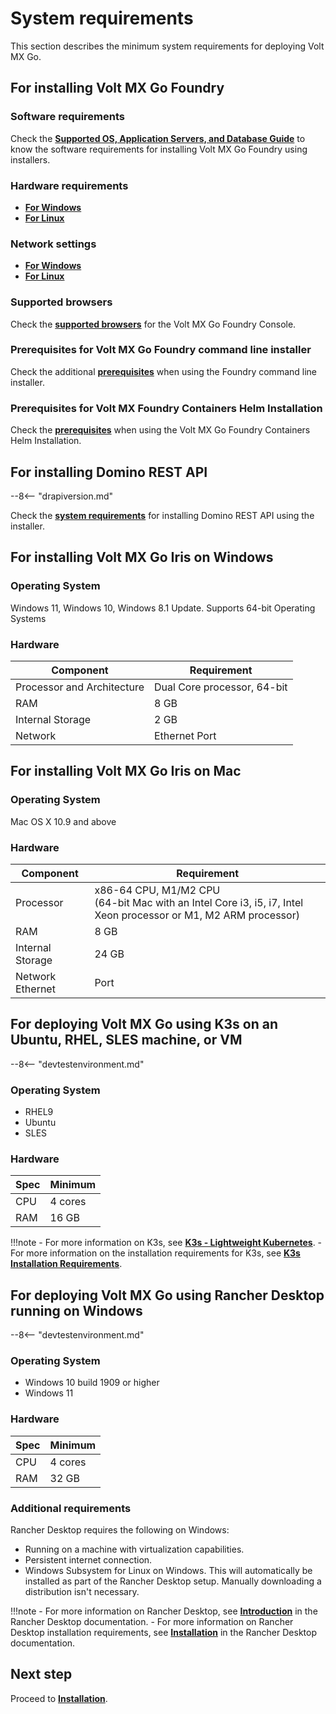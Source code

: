 # System requirements

This section describes the minimum system requirements for deploying Volt MX Go. 

## For installing Volt MX Go Foundry

### Software requirements
Check the [**Supported OS, Application Servers, and Database Guide**](https://opensource.hcltechsw.com/volt-mx-docs/95/docs/documentation/Foundry/voltmxfoundry_supported_devices_os_browsers/Content/Introduction.html) to know the software requirements for installing Volt MX Go Foundry using installers.

### Hardware requirements

- [**For Windows**](https://opensource.hcltechsw.com/volt-mx-docs/95/docs/documentation/Foundry/voltmx_foundry_windows_install_guide/Content/Prerequisites.html#hardware-requirements)
- [**For Linux**](https://opensource.hcltechsw.com/volt-mx-docs/95/docs/documentation/Foundry/voltmx_foundry_linux_install_guide/Content/Prerequisites.html#hardware-requirements)

### Network settings

- [**For Windows**](https://opensource.hcltechsw.com/volt-mx-docs/95/docs/documentation/Foundry/voltmx_foundry_windows_install_guide/Content/Prerequisites.html#network-settings)
- [**For Linux**](https://opensource.hcltechsw.com/volt-mx-docs/95/docs/documentation/Foundry/voltmx_foundry_linux_install_guide/Content/Prerequisites.html#network-settings)

### Supported browsers

Check the [**supported browsers**](https://opensource.hcltechsw.com/volt-mx-docs/95/docs/documentation/Foundry/voltmxfoundry_supported_devices_os_browsers/Content/Supported_Browsers.html) for the Volt MX Go Foundry Console.

### Prerequisites for Volt MX Go Foundry command line installer

Check the additional [**prerequisites**](https://opensource.hcltechsw.com/volt-mx-docs/95/docs/documentation/Foundry/VoltMX_Foundry_CLI/Content/installer_cli.html#prerequisites) when using the Foundry command line installer. 

### Prerequisites for Volt MX Foundry Containers Helm Installation

Check the [**prerequisites**](https://opensource.hcltechsw.com/volt-mx-docs/95/docs/documentation/Foundry/voltmxfoundry_containers_helm/Content/Installing_Containers_With_Helm.html#prerequisites) when using the Volt MX Go Foundry Containers Helm Installation. 

## For installing Domino REST API

--8<-- "drapiversion.md"

Check the [**system requirements**](https://support.hcltechsw.com/csm?id=kb_article&sysparm_article=KB0101789) for installing Domino REST API using the installer. 

## For installing Volt MX Go Iris on Windows

### Operating System

Windows 11, Windows 10, Windows 8.1 Update. Supports 64-bit Operating Systems

### Hardware

|Component	|Requirement|
|-----------|-----------|
|Processor and Architecture	|Dual Core processor, 64-bit|
|RAM	    |8 GB |
|Internal Storage	|2 GB|
|Network	|Ethernet Port|


## For installing Volt MX Go Iris on Mac

### Operating System

Mac OS X 10.9 and above

### Hardware

|Component	|Requirement |
| --------  | -----------|       
|Processor	|x86-64 CPU, M1/M2 CPU<br/>(64-bit Mac with an Intel Core i3, i5, i7, Intel Xeon processor or M1, M2 ARM processor)|
|RAM	    |8 GB |
|Internal Storage|	24 GB|
|Network Ethernet |Port|

## For deploying Volt MX Go using K3s on an Ubuntu, RHEL, SLES machine, or VM

--8<-- "devtestenvironment.md"
### Operating System

- RHEL9
- Ubuntu
- SLES

### Hardware 

| Spec | Minimum |
| ---- | ------- |
| CPU | 4 cores |
| RAM | 16 GB |

!!!note
    - For more information on K3s, see [**K3s - Lightweight Kubernetes**](https://docs.k3s.io/).
    - For more information on the installation requirements for K3s, see [**K3s Installation Requirements**](https://docs.k3s.io/installation/requirements).

## For deploying Volt MX Go using Rancher Desktop running on Windows

--8<-- "devtestenvironment.md"

### Operating System

- Windows 10 build 1909 or higher
- Windows 11

### Hardware

| Spec | Minimum |
| ---- | ------- |
| CPU | 4 cores |
| RAM | 32 GB |

### Additional requirements

Rancher Desktop requires the following on Windows:

- Running on a machine with virtualization capabilities.
- Persistent internet connection.
- Windows Subsystem for Linux on Windows. This will automatically be installed as part of the Rancher Desktop setup. Manually downloading a distribution isn't necessary.

!!!note
    - For more information on Rancher Desktop, see [**Introduction**](https://docs.rancherdesktop.io/) in the Rancher Desktop documentation. 
    - For more information on Rancher Desktop installation requirements, see [**Installation**](https://docs.rancherdesktop.io/getting-started/installation/#windows) in the Rancher Desktop documentation.

## Next step

Proceed to [**Installation**](../tutorials/installation.md).
